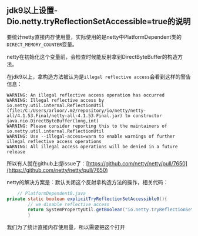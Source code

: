 ## jdk9以上设置-Dio.netty.tryReflectionSetAccessible=true的说明

要统计netty直接内存使用量，实际使用的是netty中PlatformDependent类的`DIRECT_MEMORY_COUNTER`变量。

netty在初始化这个变量前，会检查时候能反射拿到DirectByteBuffer的构造方法。

在jdk9以上，拿构造方法被认为是`illegal reflective access`会看到这样的警告信息：

```shell
WARNING: An illegal reflective access operation has occurred
WARNING: Illegal reflective access by io.netty.util.internal.ReflectionUtil (file:/C:/Users/arloor/.m2/repository/io/netty/netty-all/4.1.53.Final/netty-all-4.1.53.Final.jar) to constructor java.nio.DirectByteBuffer(long,int)
WARNING: Please consider reporting this to the maintainers of io.netty.util.internal.ReflectionUtil
WARNING: Use --illegal-access=warn to enable warnings of further illegal reflective access operations
WARNING: All illegal access operations will be denied in a future release
```

所以有人就在github上提issue了：[https://github.com/netty/netty/pull/7650](https://github.com/netty/netty/pull/7650)

netty的解决方案是：默认关闭这个反射拿构造方法的操作，相关代码：

```java
    // PlatformDependent0.java
private static boolean explicitTryReflectionSetAccessible0(){
        // we disable reflective access
        return SystemPropertyUtil.getBoolean("io.netty.tryReflectionSetAccessible",javaVersion()< 9);
        }
```

我们为了统计直接内存使用量，所以需要把这个打开
